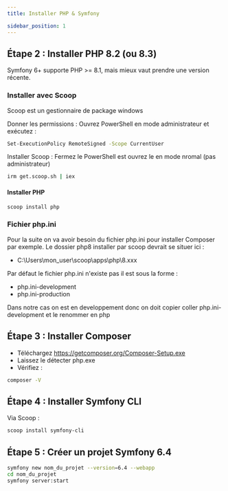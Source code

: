 ```yaml
---
title: Installer PHP & Symfony

sidebar_position: 1
---
```


## Étape 2 : Installer PHP 8.2 (ou 8.3)

Symfony 6+ supporte PHP >= 8.1, mais mieux vaut prendre une version récente.

### Installer avec Scoop

Scoop est un gestionnaire de package windows

Donner les permissions : Ouvrez PowerShell en mode administrateur et exécutez :

```bash
Set-ExecutionPolicy RemoteSigned -Scope CurrentUser
```

Installer Scoop : Fermez le PowerShell est ouvrez le en mode nromal (pas administrateur)

```bash
irm get.scoop.sh | iex
```

#### Installer PHP

```bash
scoop install php
```

### Fichier php.ini

Pour la suite on va avoir besoin du fichier php.ini pour installer Composer par exemple.
Le dossier php8 installer par scoop devrait se situer ici :

- C:\Users\mon_user\scoop\apps\php\8.xxx

Par défaut le fichier php.ini n'existe pas il est sous la forme :
- php.ini-development
- php.ini-production

Dans notre cas on est en developpement donc on doit copier coller php.ini-development 
et le renommer en php

## Étape 3 : Installer Composer

- Téléchargez https://getcomposer.org/Composer-Setup.exe
- Laissez le détecter php.exe
- Vérifiez : 
```bash
composer -V
```

## Étape 4 : Installer Symfony CLI

Via Scoop :

```bash
scoop install symfony-cli
```

## Étape 5 : Créer un projet Symfony 6.4

```bash
symfony new nom_du_projet --version=6.4 --webapp
cd nom_du_projet
symfony server:start
```